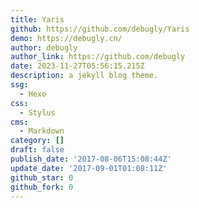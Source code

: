 ```yaml
---
title: Yaris
github: https://github.com/debugly/Yaris
demo: https://debugly.cn/
author: debugly
author_link: https://github.com/debugly
date: 2023-11-27T05:56:15.215Z
description: a jekyll blog theme.
ssg:
  - Hexo
css:
  - Stylus
cms:
  - Markdown
category: []
draft: false
publish_date: '2017-08-06T15:08:44Z'
update_date: '2017-09-01T01:08:11Z'
github_star: 0
github_fork: 0
---
```

